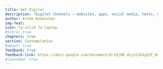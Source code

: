 ```yaml
---
title: Get digital
description: "Digital channels – websites, apps, social media, texts, email newsletters – are standard when it comes to government services and information. Simply having an online presence doesn’t check the “gone digital” box. Be intentional and build government digital services that truly focus on the needs of the people."
author: Artem Khomishen
img-feat: 
icon: fa-solid fa-laptop
#intro: true
chapters: true
section: Contemplation
#about: true
feedback: true
feedback-link: https://docs.google.com/document/d/1djOR_dsjulZV4yEZF_RdU7FyVHHzFoDnoH8fCUhLX4U/edit?usp=sharing
#launched: true
---
```


